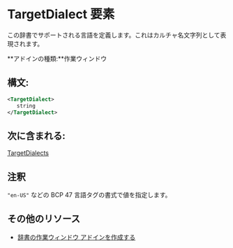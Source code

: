 
# <a name="targetdialect-element"></a>TargetDialect 要素
 この辞書でサポートされる言語を定義します。これはカルチャ名文字列として表現されます。

 **アドインの種類:**作業ウィンドウ


## <a name="syntax:"></a>構文:


```XML
<TargetDialect>
   string 
</TargetDialect>
```


## <a name="contained-in:"></a>次に含まれる:

[TargetDialects](../../reference/manifest/targetdialects.md)


## <a name="remarks"></a>注釈

`"en-US"` などの BCP 47 言語タグの書式で値を指定します。


## <a name="additional-resources"></a>その他のリソース



- [辞書の作業ウィンドウ アドインを作成する](../../docs/word/dictionary-task-pane-add-ins.md)
    
